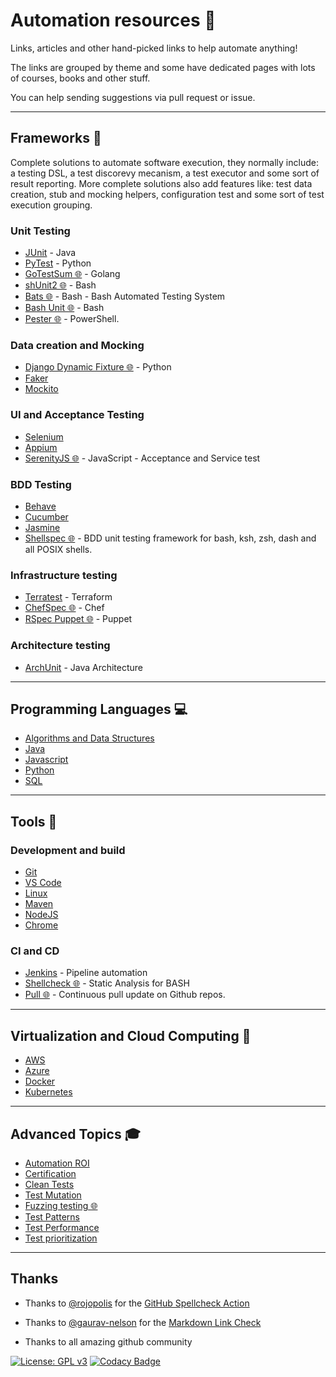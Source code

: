 # Automation resources 🤖

Links, articles and other hand-picked links to help automate anything!

The links are grouped by theme and some have dedicated pages with lots of courses, books and other stuff.

You can help sending suggestions via pull request or issue.

---

## Frameworks 📝

Complete solutions to automate software execution, they normally include: a testing DSL, a test discorevy mecanism, a test executor and some sort of result reporting. More complete solutions also add features like: test data creation, stub and mocking helpers, configuration test and some sort of test execution grouping.

### Unit Testing

- [JUnit](docs/frameworks/junit.md) - Java
- [PyTest](docs/frameworks/pytest.md) - Python
- [GoTestSum 🌐](https://github.com/gotestyourself/gotestsum) - Golang
- [shUnit2 🌐](https://github.com/kward/shunit2/)   - Bash
- [Bats 🌐](https://github.com/bats-core/bats-core) - Bash - Bash Automated Testing System
- [Bash Unit 🌐](https://github.com/pgrange/bash_unit) - Bash
- [Pester 🌐](https://github.com/pester/Pester) - PowerShell. 

### Data creation and Mocking

- [Django Dynamic Fixture 🌐](https://github.com/paulocheque/django-dynamic-fixture) - Python 
- [Faker](docs/frameworks/faker.md)
- [Mockito](docs/frameworks/mockito.md)

### UI and Acceptance Testing

- [Selenium](docs/frameworks/selenium.md)
- [Appium](docs/tools/appium.md)
- [SerenityJS 🌐](https://github.com/serenity-js/serenity-js) - JavaScript - Acceptance and Service test

### BDD Testing

- [Behave](docs/frameworks/behave.md)
- [Cucumber](docs/frameworks/cucumber.md)
- [Jasmine](docs/frameworks/jasmine.md)
- [Shellspec 🌐](https://github.com/shellspec/shellspec) - BDD unit testing framework for bash, ksh, zsh, dash and all POSIX shells.

### Infrastructure testing

- [Terratest](docs/frameworks/terratest.md) - Terraform
- [ChefSpec 🌐](https://docs.chef.io/workstation/chefspec/) - Chef
- [RSpec Puppet 🌐](https://rspec-puppet.com/) - Puppet

### Architecture testing

- [ArchUnit](docs/frameworks/archunit.md) - Java Architecture

---

## Programming Languages 💻

- [Algorithms and Data Structures](docs/programming/algorithms.md)
- [Java](docs/programming/java.md)
- [Javascript](docs/programming/javascript.md)
- [Python](docs/programming/python.md)
- [SQL](docs/programming/sql.md)

---

## Tools 🔨

### Development and build

- [Git](docs/tools/linux.md)
- [VS Code](docs/tools/vscode.md)
- [Linux](docs/tools/git.md)
- [Maven](docs/tools/maven.md)
- [NodeJS](docs/tools/nodejs.md)
- [Chrome](docs/tools/chrome.md)

### CI and CD

- [Jenkins](docs/tools/jenkins.md) - Pipeline automation
- [Shellcheck 🌐](https://github.com/koalaman/shellcheck) - Static Analysis for BASH
- [Pull 🌐](https://github.com/wei/pull) - Continuous pull update on Github repos.

---

## Virtualization and Cloud Computing 🎯

- [AWS](docs/clouds/aws.md)
- [Azure](docs/clouds/azure.md)
- [Docker](docs/tools/docker.md)
- [Kubernetes](docs/tools/kubernetes.md)

---

## Advanced Topics 🎓

- [Automation ROI](docs/topics/automation-roi.md)
- [Certification](docs/topics/certification.md)
- [Clean Tests](docs/topics/clean-tests.md)
- [Test Mutation](docs/topics/test-mutation.md)
- [Fuzzing testing 🌐](https://github.com/google/AFL)
- [Test Patterns](docs/topics/test-patterns.md)
- [Test Performance](docs/topics/test-performance.md)
- [Test prioritization](docs/topics/test-priorization.md)

---

## Thanks

- Thanks to [@rojopolis](https://github.com/rojopolis) for the [GitHub Spellcheck Action](https://github.com/rojopolis/spellcheck-github-actions)

- Thanks to [@gaurav-nelson](https://github.com/gaurav-nelson) for the [Markdown Link Check](https://github.com/gaurav-nelson/github-action-markdown-link-check)

- Thanks to all amazing github community

[![License: GPL v3](https://img.shields.io/badge/License-GPLv3-blue.svg)](https://www.gnu.org/licenses/gpl-3.0)
[![Codacy Badge](https://api.codacy.com/project/badge/Grade/cb911d602af6436a9fa5073616aa7815)](https://www.codacy.com/manual/edumco/automation-resources?utm_source=github.com&utm_medium=referral&utm_content=edumco/automation-resources&utm_campaign=Badge_Grade)
